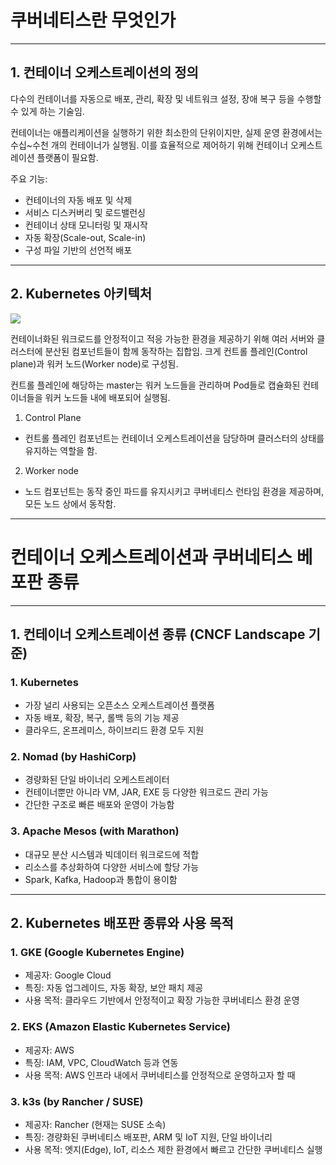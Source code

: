 # 쿠버네티스란 무엇인가

---

## 1. 컨테이너 오케스트레이션의 정의

다수의 컨테이너를 자동으로 배포, 관리, 확장 및 네트워크 설정, 장애 복구 등을 수행할 수 있게 하는 기술임.

컨테이너는 애플리케이션을 실행하기 위한 최소한의 단위이지만, 실제 운영 환경에서는 수십~수천 개의 컨테이너가 실행됨. 이를 효율적으로 제어하기 위해 컨테이너 오케스트레이션 플랫폼이 필요함.

주요 기능:
- 컨테이너의 자동 배포 및 삭제
- 서비스 디스커버리 및 로드밸런싱
- 컨테이너 상태 모니터링 및 재시작
- 자동 확장(Scale-out, Scale-in)
- 구성 파일 기반의 선언적 배포

---

## 2. Kubernetes 아키텍처

![](https://velog.velcdn.com/images/showui96/post/67f89e4f-20d3-4fdb-885b-39b997ab9bd7/image.png)

컨테이너화된 워크로드를 안정적이고 적응 가능한 환경을 제공하기 위해 여러 서버와 클러스터에 분산된 컴포넌트들이 함께 동작하는 집합임. 크게 컨트롤 플레인(Control plane)과 워커 노드(Worker node)로 구성됨.

컨트롤 플레인에 해당하는 master는 워커 노드들을 관리하며 Pod들로 캡슐화된 컨테이너들을 워커 노드들 내에 배포되어 실행됨.

1. Control Plane
- 컨트롤 플레인 컴포넌트는 컨테이너 오케스트레이션을 담당하며 클러스터의 상태를 유지하는 역할을 함. 

2. Worker node
- 노드 컴포넌트는 동작 중인 파드를 유지시키고 쿠버네티스 런타임 환경을 제공하며, 모든 노드 상에서 동작함.

---

# 컨테이너 오케스트레이션과 쿠버네티스 베포판 종류

---

## 1. 컨테이너 오케스트레이션 종류 (CNCF Landscape 기준)

### 1. Kubernetes
- 가장 널리 사용되는 오픈소스 오케스트레이션 플랫폼
- 자동 배포, 확장, 복구, 롤백 등의 기능 제공
- 클라우드, 온프레미스, 하이브리드 환경 모두 지원

### 2. Nomad (by HashiCorp)
- 경량화된 단일 바이너리 오케스트레이터
- 컨테이너뿐만 아니라 VM, JAR, EXE 등 다양한 워크로드 관리 가능
- 간단한 구조로 빠른 배포와 운영이 가능함

### 3. Apache Mesos (with Marathon)
- 대규모 분산 시스템과 빅데이터 워크로드에 적합
- 리소스를 추상화하여 다양한 서비스에 할당 가능
- Spark, Kafka, Hadoop과 통합이 용이함

---

## 2. Kubernetes 배포판 종류와 사용 목적

### 1. GKE (Google Kubernetes Engine)
- 제공자: Google Cloud
- 특징: 자동 업그레이드, 자동 확장, 보안 패치 제공
- 사용 목적: 클라우드 기반에서 안정적이고 확장 가능한 쿠버네티스 환경 운영

### 2. EKS (Amazon Elastic Kubernetes Service)
- 제공자: AWS
- 특징: IAM, VPC, CloudWatch 등과 연동
- 사용 목적: AWS 인프라 내에서 쿠버네티스를 안정적으로 운영하고자 할 때

### 3. k3s (by Rancher / SUSE)
- 제공자: Rancher (현재는 SUSE 소속)
- 특징: 경량화된 쿠버네티스 배포판, ARM 및 IoT 지원, 단일 바이너리
- 사용 목적: 엣지(Edge), IoT, 리소스 제한 환경에서 빠르고 간단한 쿠버네티스 실행

